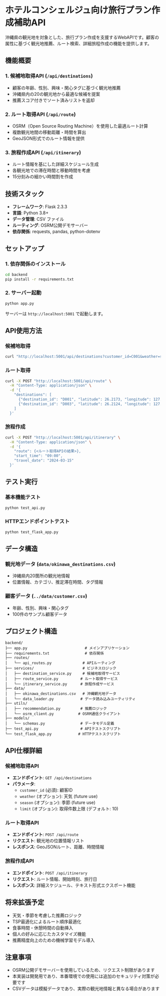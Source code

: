 # ホテルコンシェルジュ向け旅行プラン作成補助API

沖縄県の観光地を対象とした、旅行プラン作成を支援するWebAPIです。顧客の属性に基づく観光地推薦、ルート検索、詳細旅程作成の機能を提供します。

## 機能概要

### 1. 候補地取得API (`/api/destinations`)
- 顧客の年齢、性別、興味・関心タグに基づく観光地推薦
- 沖縄県内の20の観光地から最適な候補を提案
- 推薦スコア付きでソート済みリストを返却

### 2. ルート取得API (`/api/route`)
- OSRM（Open Source Routing Machine）を使用した最適ルート計算
- 複数観光地間の移動距離・時間を算出
- GeoJSON形式でのルート情報を提供

### 3. 旅程作成API (`/api/itinerary`)
- ルート情報を基にした詳細スケジュール生成
- 各観光地での滞在時間と移動時間を考慮
- 15分刻みの細かい時間割を作成

## 技術スタック

- **フレームワーク**: Flask 2.3.3
- **言語**: Python 3.8+
- **データ管理**: CSV ファイル
- **ルーティング**: OSRM公開デモサーバー
- **依存関係**: requests, pandas, python-dotenv

## セットアップ

### 1. 依存関係のインストール
```bash
cd backend
pip install -r requirements.txt
```

### 2. サーバー起動
```bash
python app.py
```

サーバーは `http://localhost:5001` で起動します。

## API使用方法

### 候補地取得
```bash
curl "http://localhost:5001/api/destinations?customer_id=C001&weather=sunny&season=spring"
```

### ルート取得
```bash
curl -X POST "http://localhost:5001/api/route" \
  -H "Content-Type: application/json" \
  -d '{
    "destinations": [
      {"destination_id": "D001", "latitude": 26.2173, "longitude": 127.7199},
      {"destination_id": "D003", "latitude": 26.2124, "longitude": 127.6792}
    ]
  }'
```

### 旅程作成
```bash
curl -X POST "http://localhost:5001/api/itinerary" \
  -H "Content-Type: application/json" \
  -d '{
    "route": {<ルート取得APIの結果>},
    "start_time": "09:00",
    "travel_date": "2024-03-15"
  }'
```

## テスト実行

### 基本機能テスト
```bash
python test_api.py
```

### HTTPエンドポイントテスト
```bash
python test_flask_app.py
```

## データ構造

### 観光地データ (`data/okinawa_destinations.csv`)
- 沖縄県内20箇所の観光地情報
- 位置情報、カテゴリ、推定滞在時間、タグ情報

### 顧客データ (`../data/customer.csv`)
- 年齢、性別、興味・関心タグ
- 100件のサンプル顧客データ

## プロジェクト構造

```
backend/
├── app.py                          # メインアプリケーション
├── requirements.txt                # 依存関係
├── routes/
│   └── api_routes.py              # APIルーティング
├── services/                      # ビジネスロジック
│   ├── destination_service.py     # 候補地取得サービス
│   ├── route_service.py          # ルート取得サービス
│   └── itinerary_service.py      # 旅程作成サービス
├── data/
│   ├── okinawa_destinations.csv   # 沖縄観光地データ
│   └── data_loader.py            # データ読み込みユーティリティ
├── utils/
│   ├── recommendation.py         # 推薦ロジック
│   └── osrm_client.py           # OSRM通信クライアント
├── models/
│   └── schemas.py                # データモデル定義
├── test_api.py                   # APIテストスクリプト
└── test_flask_app.py            # HTTPテストスクリプト
```

## API仕様詳細

### 候補地取得API
- **エンドポイント**: `GET /api/destinations`
- **パラメータ**: 
  - `customer_id` (必須): 顧客ID
  - `weather` (オプション): 天気 (future use)
  - `season` (オプション): 季節 (future use)
  - `limit` (オプション): 取得件数上限 (デフォルト: 10)

### ルート取得API
- **エンドポイント**: `POST /api/route`
- **リクエスト**: 観光地の位置情報リスト
- **レスポンス**: GeoJSONルート、距離、時間情報

### 旅程作成API
- **エンドポイント**: `POST /api/itinerary`
- **リクエスト**: ルート情報、開始時刻、旅行日
- **レスポンス**: 詳細スケジュール、テキスト形式エクスポート機能

## 将来拡張予定

- 天気・季節を考慮した推薦ロジック
- TSP最適化によるルート順序最適化
- 食事時間・休憩時間の自動挿入
- 個人の好みに応じたカスタマイズ機能
- 推薦精度向上のための機械学習モデル導入

## 注意事項

- OSRM公開デモサーバーを使用しているため、リクエスト制限があります
- 本実装は開発用であり、本番環境での使用には追加のセキュリティ対策が必要です
- CSVデータは模擬データであり、実際の観光地情報と異なる場合があります

